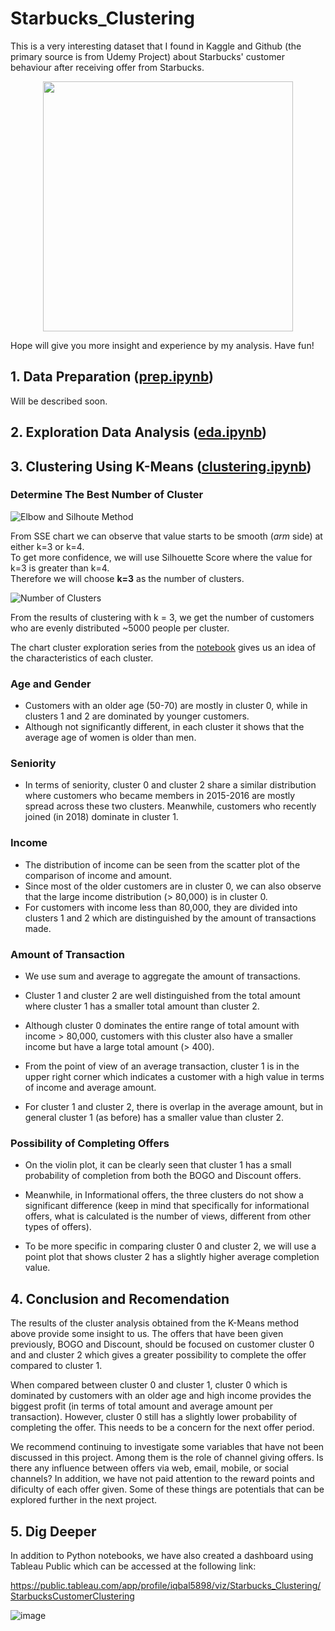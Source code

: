 # Starbucks_Clustering

This is a very interesting dataset that I found in Kaggle and Github (the primary source is from Udemy Project) about Starbucks' customer behaviour after receiving offer from Starbucks. <br>

<p align="center">
  <img width="" height="400" src="https://user-images.githubusercontent.com/38918617/120599976-67b28280-c472-11eb-970d-47083e2c4bbd.jpeg">
</p>

Hope will give you more insight and experience by my analysis. Have fun!

## 1. **Data Preparation** ([prep.ipynb](https://github.com/miqbalrp/Starbucks_Clustering/blob/main/notebook/1.%20prep.ipynb))
Will be described soon.

## 2. **Exploration Data Analysis** ([eda.ipynb](https://github.com/miqbalrp/Starbucks_Clustering/blob/main/notebook/2.%20eda.ipynb))

## 3. **Clustering Using K-Means** ([clustering.ipynb](https://github.com/miqbalrp/Starbucks_Clustering/blob/main/notebook/3.%20clustering.ipynb))

### Determine The Best Number of Cluster
![Elbow and Silhoute Method](https://user-images.githubusercontent.com/38918617/121834478-18cdde00-ccf9-11eb-8a13-bf646fe53f89.png)

From SSE chart we can observe that value starts to be smooth (*arm* side) at either k=3 or k=4. <br>
To get more confidence, we will use Silhouette Score where the value for k=3 is greater than k=4.<br> 
Therefore we will choose **k=3** as the number of clusters.

![Number of Clusters](https://user-images.githubusercontent.com/38918617/121834678-8b3ebe00-ccf9-11eb-9ca3-b7f6a2d5bc2a.png)

From the results of clustering with k = 3, we get the number of customers who are evenly distributed ~5000 people per cluster.

The chart cluster exploration series from the [notebook](https://user-images.githubusercontent.com/38918617/121834678-8b3ebe00-ccf9-11eb-9ca3-b7f6a2d5bc2a.png) gives us an idea of the characteristics of each cluster.

### Age and Gender
* Customers with an older age (50-70) are mostly in cluster 0, while in clusters 1 and 2 are dominated by younger customers.
* Although not significantly different, in each cluster it shows that the average age of women is older than men.

### Seniority
* In terms of seniority, cluster 0 and cluster 2 share a similar distribution where customers who became members in 2015-2016 are mostly spread across these two clusters. Meanwhile, customers who recently joined (in 2018) dominate in cluster 1.

### Income
* The distribution of income can be seen from the scatter plot of the comparison of income and amount.
* Since most of the older customers are in cluster 0, we can also observe that the large income distribution (> 80,000) is in cluster 0.
* For customers with income less than 80,000, they are divided into clusters 1 and 2 which are distinguished by the amount of transactions made.

### Amount of Transaction
* We use sum and average to aggregate the amount of transactions.

* Cluster 1 and cluster 2 are well distinguished from the total amount where cluster 1 has a smaller total amount than cluster 2.

* Although cluster 0 dominates the entire range of total amount with income > 80,000, customers with this cluster also have a smaller income but have a large total amount (> 400).

* From the point of view of an average transaction, cluster 1 is in the upper right corner which indicates a customer with a high value in terms of income and average amount.

* For cluster 1 and cluster 2, there is overlap in the average amount, but in general cluster 1 (as before) has a smaller value than cluster 2.

### Possibility of Completing Offers
* On the violin plot, it can be clearly seen that cluster 1 has a small probability of completion from both the BOGO and Discount offers.

* Meanwhile, in Informational offers, the three clusters do not show a significant difference (keep in mind that specifically for informational offers, what is calculated is the number of views, different from other types of offers).

* To be more specific in comparing cluster 0 and cluster 2, we will use a point plot that shows cluster 2 has a slightly higher average completion value.

## 4. Conclusion and Recomendation
The results of the cluster analysis obtained from the K-Means method above provide some insight to us. The offers that have been given previously, BOGO and Discount, should be focused on customer cluster 0 and and cluster 2 which gives a greater possibility to complete the offer compared to cluster 1.<br>

When compared between cluster 0 and cluster 1, cluster 0 which is dominated by customers with an older age and high income provides the biggest profit (in terms of total amount and average amount per transaction). However, cluster 0 still has a slightly lower probability of completing the offer. This needs to be a concern for the next offer period. <br>

We recommend continuing to investigate some variables that have not been discussed in this project. Among them is the role of channel giving offers. Is there any influence between offers via web, email, mobile, or social channels? In addition, we have not paid attention to the reward points and dificulty of each offer given. Some of these things are potentials that can be explored further in the next project.

## 5. Dig Deeper
In addition to Python notebooks, we have also created a dashboard using Tableau Public which can be accessed at the following link:

https://public.tableau.com/app/profile/iqbal5898/viz/Starbucks_Clustering/StarbucksCustomerClustering

![image](https://user-images.githubusercontent.com/38918617/121834826-ec669180-ccf9-11eb-8cb6-2c424ad338da.png)
